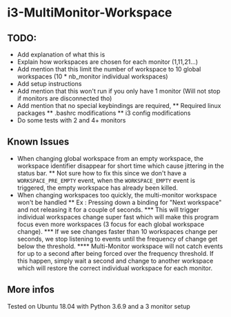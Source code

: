# i3-MultiMonitor-Workspace

## TODO:
* Add explanation of what this is
* Explain how workspaces are chosen for each monitor (1,11,21...)
* Add mention that this limit the number of workspace to 10 global workspaces (10 * nb_monitor individual workspaces)
* Add setup instructions
* Add mention that this won't run if you only have 1 monitor (Will not stop if monitors are disconnected tho)
* Add mention that no special keybindings are required,
	** Required linux packages
	** .bashrc modifications
	** i3 config modifications
* Do some tests with 2 and 4+ monitors

## Known Issues
* When changing global workspace from an empty workspace, the workspace identifier disappear for short time which cause jittering in the status bar.
	** Not sure how to fix this since we don't have a `WORKSPACE_PRE_EMPTY` event, when the `WORKSPACE_EMPTY` event is triggered, the empty workspace has already been killed.
* When changing workspaces too quickly, the multi-monitor workspace won't be handled
	** Ex : Pressing down a binding for "Next workspace" and not releasing it for a couple of seconds. 
		*** This will trigger individual workspaces change super fast which will make this program focus even more workspaces (3 focus for each global workspace change).
		*** If we see changes faster than 10 workspaces change per seconds, we stop listening to events until the frequency of change get below the threshold.
			**** Multi-Monitor workspace will not catch events for up to a second after being forced over the frequency threshold. If this happen, simply wait a second and change to another workspace which will restore the correct individual workspace for each monitor.


## More infos
Tested on Ubuntu 18.04 with Python 3.6.9 and a 3 monitor setup

